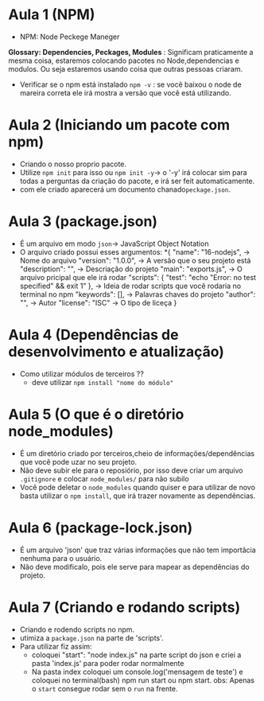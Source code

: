 # Aula 1 (NPM)

- NPM: Node Peckege Maneger

__Glossary: Dependencies, Peckages, Modules__ : Significam praticamente a mesma coisa, estaremos colocando pacotes no Node,dependencias e modulos. Ou seja estaremos usando coisa que outras pessoas criaram.

- Verificar se o npm está instalado `npm -v` : se você baixou o node de mareira correta ele irá mostra a versão que você está utilizando.
# Aula 2 (Iniciando um pacote com npm)

- Criando o nosso proprio pacote.
- Utilize `npm init` para isso ou `npm init -y`-> o '-y' irá colocar sim para todas a perguntas da criação do pacote, e irá ser feit automaticamente.
- com ele criado aparecerá um documento chanado`peckage.json`.
# Aula 3 (package.json)

- É um arquivo em modo `json`-> JavaScript Object Notation
- O arquivo criado possui esses argumentos:
    *{
    "name": "16-nodejs", -> Nome do arquivo
    "version": "1.0.0", -> A versão que o seu projeto está
    "description": "", -> Descriação do projeto
    "main": "exports.js", -> O arquivo pricipal que ele irá rodar
    "scripts": {
        "test": "echo \"Error: no test specified\" && exit 1"
    }, -> Ideia de rodar scripts que você rodaria no terminal no npm
    "keywords": [], -> Palavras chaves do projeto
    "author": "", -> Autor
    "license": "ISC" -> O tipo de liceça
    }
# Aula 4 (Dependências de desenvolvimento e atualização)

- Como utilizar módulos de terceiros ??
    * deve utilizar `npm install "nome do módulo"`
# Aula 5 (O que é o diretório node_modules)

- É um diretório criado por terceiros,cheio de informações/dependências que você pode uzar no seu projeto.
- Não deve subir ele para o reposiório, por isso deve criar um arquivo `.gitignore` e colocar `node_modules/` para não subilo
- Você pode deletar o `node_modules` quando quiser e para utilizar de novo basta utilizar o `npm install`, que irá trazer novamente as dependências.
# Aula 6 (package-lock.json)

- É um arquivo 'json' que traz várias informações que não tem importâcia nenhuma para o usuário.
- Não deve modificalo, pois ele serve para mapear as dependências do projeto.
# Aula 7 (Criando e rodando scripts)

- Criando e rodendo scripts no npm.
- utimiza a `package.json` na parte de 'scripts'.
- Para utilizar fiz assim:
    * coloquei "start": "node index.js" na parte script do json e criei a pasta 'index.js' para poder rodar normalmente
    * Na pasta index coloquei um console.log('mensagem de teste') e coloquei no terminal(bash) npm run start ou npm start. obs: Apenas o `start` consegue rodar sem o `run` na frente.




